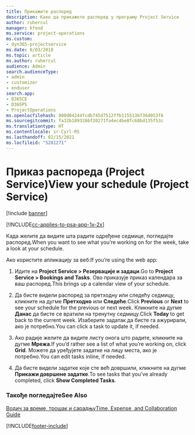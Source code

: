 ```yaml
---
title: Прикажите распоред
description: Како да прикажете распоред у програму Project Service
author: ruhercul
manager: kfend
ms.service: project-operations
ms.custom:
- dyn365-projectservice
ms.date: 8/03/2018
ms.topic: article
ms.author: ruhercul
audience: Admin
search.audienceType:
- admin
- customizer
- enduser
search.app:
- D365CE
- D365PS
- ProjectOperations
ms.openlocfilehash: 800d04244fcdb745d7512ffb11551367364053f6
ms.sourcegitcommit: fa32b1893286f20271fa4ec4be8fc68bd135f53c
ms.translationtype: HT
ms.contentlocale: sr-Cyrl-RS
ms.lasthandoff: 02/15/2021
ms.locfileid: "5281271"
---
```

# <a name="view-your-schedule-project-service"></a><span data-ttu-id="43129-103">Приказ распореда (Project Service)</span><span class="sxs-lookup"><span data-stu-id="43129-103">View your schedule (Project Service)</span></span>

[!include [banner](../includes/psa-now-project-operations.md)]

[!INCLUDE[cc-applies-to-psa-app-1x-2x](../includes/cc-applies-to-psa-app-1x-2x.md)]

<span data-ttu-id="43129-104">Када желите да видите шта радите одређене седмице, погледајте распоред.</span><span class="sxs-lookup"><span data-stu-id="43129-104">When you want to see what you’re working on for the week, take a look at your schedule.</span></span>  
  
 <span data-ttu-id="43129-105">Ако користите апликацију за веб:</span><span class="sxs-lookup"><span data-stu-id="43129-105">If you’re using the web app:</span></span>  
  
1.  <span data-ttu-id="43129-106">Идите на **Project Service > Резервације и задаци**.</span><span class="sxs-lookup"><span data-stu-id="43129-106">Go to **Project Service > Bookings and Tasks**.</span></span> <span data-ttu-id="43129-107">Ово приказује приказ календара за ваш распоред.</span><span class="sxs-lookup"><span data-stu-id="43129-107">This brings up a calendar view of your schedule.</span></span>  
  
2.  <span data-ttu-id="43129-108">Да бисте видели распоред за претходну или следећу седмицу, кликните на дугме **Претходно** или **Следеће**.</span><span class="sxs-lookup"><span data-stu-id="43129-108">Click **Previous** or **Next** to see your schedule for the previous or next week.</span></span> <span data-ttu-id="43129-109">Кликните на дугме **Данас** да бисте се вратили на тренутну седмицу.</span><span class="sxs-lookup"><span data-stu-id="43129-109">Click **Today** to get back to the current week.</span></span> <span data-ttu-id="43129-110">Изаберите задатак да бисте га ажурирали, ако је потребно.</span><span class="sxs-lookup"><span data-stu-id="43129-110">You can click a task to update it, if needed.</span></span>  
  
3.  <span data-ttu-id="43129-111">Ако радије желите да видите листу онога што радите, кликните на дугме **Мрежа**.</span><span class="sxs-lookup"><span data-stu-id="43129-111">If you’d rather see a list of what you’re working on, click **Grid**.</span></span> <span data-ttu-id="43129-112">Можете да уређујете задатке на лицу места, ако је потребно.</span><span class="sxs-lookup"><span data-stu-id="43129-112">You can edit tasks inline, if needed.</span></span>  
  
4.  <span data-ttu-id="43129-113">Да бисте видели задатке које сте већ довршили, кликните на дугме **Прикажи довршене задатке**.</span><span class="sxs-lookup"><span data-stu-id="43129-113">To see tasks that you’ve already completed, click **Show Completed Tasks**.</span></span>  
  
### <a name="see-also"></a><span data-ttu-id="43129-114">Такође погледајте</span><span class="sxs-lookup"><span data-stu-id="43129-114">See Also</span></span>  
 [<span data-ttu-id="43129-115">Водич за време, трошак и сарадњу</span><span class="sxs-lookup"><span data-stu-id="43129-115">Time, Expense, and Collaboration Guide</span></span>](../psa/time-expense-collaboration-guide.md)


[!INCLUDE[footer-include](../includes/footer-banner.md)]